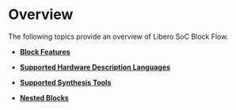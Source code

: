 # Overview

The following topics provide an overview of Libero SoC Block Flow.

-   **[Block Features](GUID-75E5C4F3-96D1-400C-B049-7C649808A9D1.md)**  

-   **[Supported Hardware Description Languages](GUID-8A06EBF0-BB57-410C-90F1-135630A048B0.md)**  

-   **[Supported Synthesis Tools](GUID-C293AFBF-D274-4A62-AE35-849FF91DEC75.md)**  

-   **[Nested Blocks](GUID-1DB1D396-2584-4AD2-A742-12A8100FB4B9.md)**  


